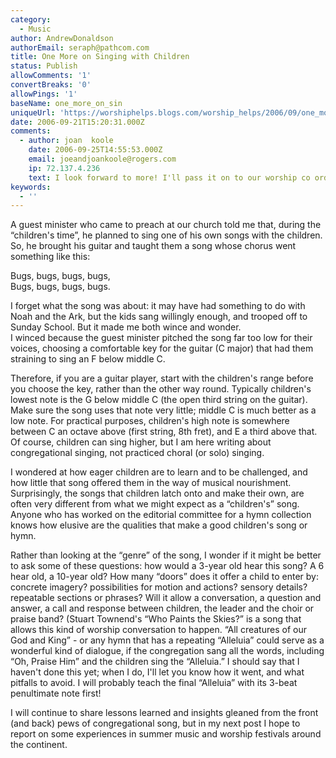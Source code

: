 ```yaml
---
category:
  - Music
author: AndrewDonaldson
authorEmail: seraph@pathcom.com
title: One More on Singing with Children
status: Publish
allowComments: '1'
convertBreaks: '0'
allowPings: '1'
baseName: one_more_on_sin
uniqueUrl: 'https://worshiphelps.blogs.com/worship_helps/2006/09/one_more_on_sin.html '
date: 2006-09-21T15:20:31.000Z
comments:
  - author: joan  koole
    date: 2006-09-25T14:55:53.000Z
    email: joeandjoankoole@rogers.com
    ip: 72.137.4.236
    text: I look forward to more! I'll pass it on to our worship co ordinator.
keywords:
  - ''
---
```

A guest minister who came to preach at our church told me that, during the “children's time”, he planned to sing one of his own songs with the children. So, he brought his guitar and taught them a song whose chorus went something like this:

Bugs, bugs, bugs, bugs,  
Bugs, bugs, bugs, bugs.

I forget what the song was about: it may have had something to do with Noah and the Ark, but the kids sang willingly enough, and trooped off to Sunday School. But it made me both wince and wonder.  
I winced because the guest minister pitched the song far too low for their voices, choosing a comfortable key for the guitar (C major) that had them straining to sing an F below middle C.

Therefore, if you are a guitar player, start with the children's range before you choose the key, rather than the other way round. Typically children's lowest note is the G below middle C (the open third string on the guitar). Make sure the song uses that note very little; middle C is much better as a low note. For practical purposes, children's high note is somewhere between C an octave above (first string, 8th fret), and E a third above that. Of course, children can sing higher, but I am here writing about congregational singing, not practiced choral (or solo) singing.

I wondered at how eager children are to learn and to be challenged, and how little that song offered them in the way of musical nourishment. Surprisingly, the songs that children latch onto and make their own, are often very different from what we might expect as a “children's” song. Anyone who has worked on the editorial committee for a hymn collection knows how elusive are the qualities that make a good children's song or hymn.

Rather than looking at the “genre” of the song, I wonder if it might be better to ask some of these questions: how would a 3-year old hear this song? A 6 hear old, a 10-year old? How many “doors” does it offer a child to enter by: concrete imagery? possibilities for motion and actions? sensory details? repeatable sections or phrases? Will it allow a conversation, a question and answer, a call and response between children, the leader and the choir or praise band? (Stuart Townend's “Who Paints the Skies?” is a song that allows this kind of worship conversation to happen. “All creatures of our God and King” - or any hymn that has a repeating “Alleluia” could serve as a wonderful kind of dialogue, if the congregation sang all the words, including “Oh, Praise Him” and the children sing the “Alleluia.” I should say that I haven't done this yet; when I do, I'll let you know how it went, and what pitfalls to avoid. I will probably teach the final “Alleluia” with its 3-beat penultimate note first!

I will continue to share lessons learned and insights gleaned from the front (and back) pews of congregational song, but in my next post I hope to report on some experiences in summer music and worship festivals around the continent.